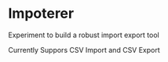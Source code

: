 # Impoterer
Experiment to build a robust import export tool

Currently Suppors CSV Import and CSV Export
